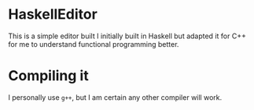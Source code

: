 # HaskellEditor
This is a simple editor built I initially built in Haskell but adapted it for C++ for me to understand functional programming better.

# Compiling it
I personally use `g++`, but I am certain any other compiler will work.
